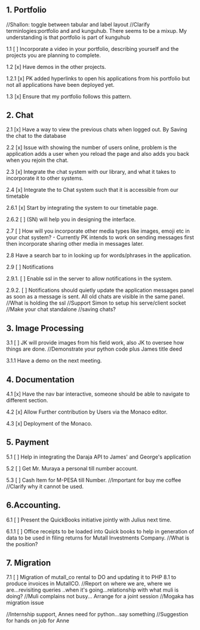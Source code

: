 #

## 1. Portfolio
//Shallon: toggle between tabular and label layout
//Clarify terminlogies:portfolio and and kunguhub. There seems to be a mixup. My understanding is that portfolio is part of kunguhub



1.1 [ ] Incorporate a video in your portfolio, describing yourself and the projects you are planning to complete.

1.2 [x] Have demos in the other projects.

1.2.1 [x] PK added hyperlinks to open his applications from his portfolio but not all applications have been deployed yet.

1.3 [x] Ensure that my portfolio follows this pattern.

## 2. Chat

2.1 [x] Have a way to view the previous chats when logged out. By Saving the chat to the database

2.2 [x] Issue with showing the number of users online, problem is the application adds a user when you reload the page and also adds you back when you rejoin the chat.

2.3 [x] Integrate the chat system with our library, and what it takes to incorporate it to other systems.

2.4 [x] Integrate the to Chat system such that it is accessible from our timetable

2.6.1 [x] Start by integrating the system to our timetable page.

2.6.2 [ ] (SN) will help you in designing the interface.

2.7 [ ] How will you incorporate other media types like images, emoji etc in your chat system? - Currently PK intends to work on sending messages first then incorporate sharing other media in messages later.

2.8 Have a search bar to in looking up for words/phrases in the application.

2.9 [ ] Notifications

2.9.1. [ ] Enable ssl in the server to allow notifications in the system.

2.9.2. [ ] Notifications should quietly update the application messages panel as soon as a message is sent. All old chats are visible in the same panel.
//What is holding the ssl
//Support Simon to setup his serve/client socket
//Make your chat standalone
//saving chats?


## 3. Image Processing



3.1 [ ] JK will provide images from his field work, also JK to oversee how things are done.
//Demonstrate your python code plus James title deed


3.1.1 Have a demo on the next meeting.

## 4. Documentation

4.1 [x] Have the nav bar interactive, someone should be able to navigate to different section.

4.2 [x] Allow Further contribution by Users via the Monaco editor.

4.3 [x] Deployment of the Monaco.

## 5. Payment

5.1 [ ] Help in integrating the Daraja API to James' and George's application

5.2 [ ] Get Mr. Muraya a personal till number account.

5.3 [ ] Cash Item for M-PESA till Number.
//Important for buy me coffee
//Clarify why it cannot be used.

## 6.Accounting.

6.1 [ ] Present the QuickBooks initiative jointly with Julius next time.

6.1.1 [ ] Office receipts to be loaded into Quick books to help in generation of data to be used in filing returns for Mutall Investments Company.
//What is the position?
## 7. Migration

7.1 [ ] Migration of mutall_co rental to DO and updating it to PHP 8.1 to produce invoices in MutallCO.
//Report on where we are, where we are...revisiting queries ..when it's going...relationship with what muli is doing?
//Muli complains not busy...
Arrange for a joint session
//Mogaka has migration issue


//Internship support, Annes need for python...say something
//Suggestion for hands on job for Anne


